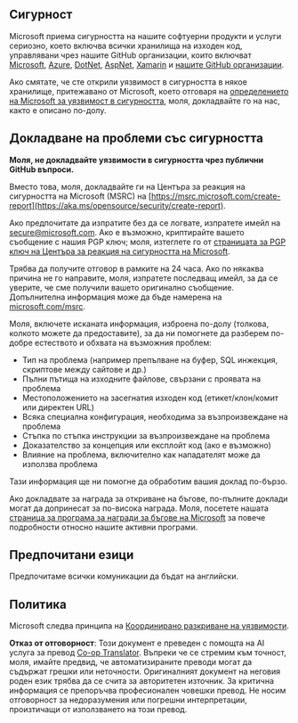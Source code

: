 <!--
CO_OP_TRANSLATOR_METADATA:
{
  "original_hash": "2d33a71bed73d6daee78e2d473ece975",
  "translation_date": "2025-05-19T12:15:27+00:00",
  "source_file": "SECURITY.md",
  "language_code": "bg"
}
-->
## Сигурност

Microsoft приема сигурността на нашите софтуерни продукти и услуги сериозно, което включва всички хранилища на изходен код, управлявани чрез нашите GitHub организации, които включват [Microsoft](https://github.com/microsoft), [Azure](https://github.com/Azure), [DotNet](https://github.com/dotnet), [AspNet](https://github.com/aspnet), [Xamarin](https://github.com/xamarin) и [нашите GitHub организации](https://opensource.microsoft.com/).

Ако смятате, че сте открили уязвимост в сигурността в някое хранилище, притежавано от Microsoft, което отговаря на [определението на Microsoft за уязвимост в сигурността](https://aka.ms/opensource/security/definition), моля, докладвайте го на нас, както е описано по-долу.

## Докладване на проблеми със сигурността

**Моля, не докладвайте уязвимости в сигурността чрез публични GitHub въпроси.**

Вместо това, моля, докладвайте ги на Центъра за реакция на сигурността на Microsoft (MSRC) на [https://msrc.microsoft.com/create-report](https://aka.ms/opensource/security/create-report).

Ако предпочитате да изпратите без да се логвате, изпратете имейл на [secure@microsoft.com](mailto:secure@microsoft.com). Ако е възможно, криптирайте вашето съобщение с нашия PGP ключ; моля, изтеглете го от [страницата за PGP ключ на Центъра за реакция на сигурността на Microsoft](https://aka.ms/opensource/security/pgpkey).

Трябва да получите отговор в рамките на 24 часа. Ако по някаква причина не го направите, моля, изпратете последващ имейл, за да се уверите, че сме получили вашето оригинално съобщение. Допълнителна информация може да бъде намерена на [microsoft.com/msrc](https://aka.ms/opensource/security/msrc).

Моля, включете исканата информация, изброена по-долу (толкова, колкото можете да предоставите), за да ни помогнете да разберем по-добре естеството и обхвата на възможния проблем:

  * Тип на проблема (например препълване на буфер, SQL инжекция, скриптове между сайтове и др.)
  * Пълни пътища на изходните файлове, свързани с проявата на проблема
  * Местоположението на засегнатия изходен код (етикет/клон/комит или директен URL)
  * Всяка специална конфигурация, необходима за възпроизвеждане на проблема
  * Стъпка по стъпка инструкции за възпроизвеждане на проблема
  * Доказателство за концепция или експлойт код (ако е възможно)
  * Влияние на проблема, включително как нападателят може да използва проблема

Тази информация ще ни помогне да обработим вашия доклад по-бързо.

Ако докладвате за награда за откриване на бъгове, по-пълните доклади могат да допринесат за по-висока награда. Моля, посетете нашата [страница за програма за награди за бъгове на Microsoft](https://aka.ms/opensource/security/bounty) за повече подробности относно нашите активни програми.

## Предпочитани езици

Предпочитаме всички комуникации да бъдат на английски.

## Политика

Microsoft следва принципа на [Координирано разкриване на уязвимости](https://aka.ms/opensource/security/cvd).

**Отказ от отговорност**: 
Този документ е преведен с помощта на AI услуга за превод [Co-op Translator](https://github.com/Azure/co-op-translator). Въпреки че се стремим към точност, моля, имайте предвид, че автоматизираните преводи могат да съдържат грешки или неточности. Оригиналният документ на неговия роден език трябва да се счита за авторитетен източник. За критична информация се препоръчва професионален човешки превод. Не носим отговорност за недоразумения или погрешни интерпретации, произтичащи от използването на този превод.
